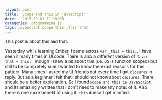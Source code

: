 ```yaml
---
layout: post
title:  Scope and this in javascript"
date:   2015-10-01 11:29:00
categories: programming js
tags: javascript scope this _this that
---
```


This post is about this and that.

Yesterday while learning Ember, I came across `var _this = this;`. I have seen it many times in UI code. There is also a different version of it: `var that = this;`. Though I knew a bit about this (i.e. JS is function scoped) but still to be completely sure I wanted to know the exact reasons for this pattern. Many times I asked my UI friends but every time I got `closures` in reply. But as a beginner I felt that I should not know about `closures`. There should be a better explanation. So I found [`Scope and this in JavaScript`](http://javascriptplayground.com/blog/2012/04/javascript-variable-scope-this/) and its amazingly written that I don't need to make any notes of it. Also there is one more benefit of using it: `this` doesn't get minified.